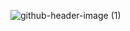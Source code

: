 
![github-header-image (1)](https://github.com/user-attachments/assets/0b26c670-950f-4909-9f30-843797503032)
